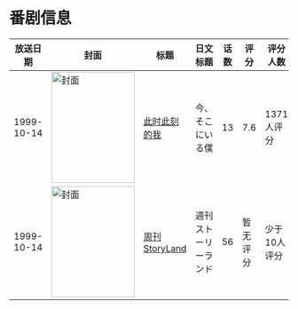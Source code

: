 # 番剧信息

|放送日期|封面|标题|日文标题|话数|评分|评分人数|
|---|---|---|---|---|---|---|
|1999-10-14|<img src="//lain.bgm.tv/pic/cover/c/e3/b2/4075_5Ewqd.jpg" alt="封面" style="width:150px;height:200px;object-fit:cover;">|[此时此刻的我](https://bangumi.tv/subject/4075)|今、そこにいる僕|13|7.6|1371人评分|
|1999-10-14|<img src="//lain.bgm.tv/pic/cover/c/48/5e/75186_1DuP6.jpg" alt="封面" style="width:150px;height:200px;object-fit:cover;">|[周刊StoryLand](https://bangumi.tv/subject/75186)|週刊ストーリーランド|56|暂无评分|少于10人评分|
